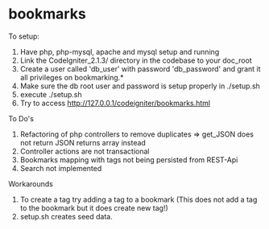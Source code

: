 bookmarks
=========
To setup:

1. Have php, php-mysql, apache and mysql setup and running
2. Link the CodeIgniter_2.1.3/ directory in the codebase to your doc_root
3. Create a user called 'db_user' with password 'db_password' and grant it all privileges on bookmarking.*
4. Make sure the db root user and password is setup properly in ./setup.sh
5. execute ./setup.sh
6. Try to access http://127.0.0.1/codeigniter/bookmarks.html

To Do's

1. Refactoring of php controllers to remove duplicates => get_JSON does not return JSON returns array instead
2. Controller actions are not transactional
3. Bookmarks mapping with tags not being persisted from REST-Api
4. Search not implemented

Workarounds

1. To create a tag try adding a tag to a bookmark (This does not add a tag to the bookmark but it does create new tag!)
2. setup.sh creates seed data.
